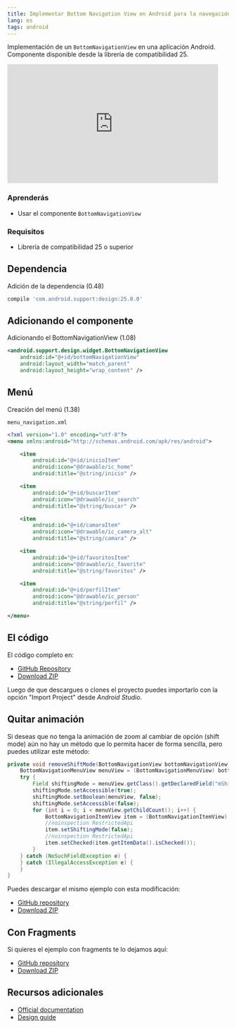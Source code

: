 ```yaml
---
title: Implementar Bottom Navigation View en Android para la navegación
lang: es
tags: android
---
```

Implementación de un `BottomNavigationView` en una aplicación Android. Componente disponible desde la librería de compatibilidad 25.

<iframe width="480" height="270" src="https://www.youtube.com/embed/aTPwcWQIckw" frameborder="0" allow="accelerometer; autoplay; encrypted-media; gyroscope; picture-in-picture" allowfullscreen></iframe>

### Aprenderás
* Usar el componente `BottomNavigationView`

### Requisitos
* Librería de compatibilidad 25 o superior

## Dependencia
Adición de la dependencia (0.48)

```groovy
compile 'com.android.support:design:25.0.0'
```

## Adicionando el componente
Adicionando el BottomNavigationView (1.08)

```xml
<android.support.design.widget.BottomNavigationView  
    android:id="@+id/bottomNavigationView"
    android:layout_width="match_parent"
    android:layout_height="wrap_content" />
```

## Menú
Creación del menú (1.38)

`menu_navigation.xml`

```xml
<?xml version="1.0" encoding="utf-8"?>  
<menu xmlns:android="http://schemas.android.com/apk/res/android">

    <item
        android:id="@+id/inicioItem"
        android:icon="@drawable/ic_home"
        android:title="@string/inicio" />

    <item
        android:id="@+id/buscarItem"
        android:icon="@drawable/ic_search"
        android:title="@string/buscar" />

    <item
        android:id="@+id/camaraItem"
        android:icon="@drawable/ic_camera_alt"
        android:title="@string/camara" />

    <item
        android:id="@+id/favoritosItem"
        android:icon="@drawable/ic_favorite"
        android:title="@string/favoritos" />

    <item
        android:id="@+id/perfilItem"
        android:icon="@drawable/ic_person"
        android:title="@string/perfil" />

</menu>
```

## El código

El código completo en:

* [GitHub Repository](https://github.com/alvareztech/BottomNavigationViewSample)
* [Download ZIP](https://github.com/alvareztech/BottomNavigationViewSample/archive/master.zip)

Luego de que descargues o clones el proyecto puedes importarlo con la opción "Import Project" desde *Android Studio*.

## Quitar animación

Si deseas que no tenga la animación de zoom al cambiar de opción (shift mode) aún no hay un método que lo permita hacer de forma sencilla, pero puedes utilizar este método:

```java
private void removeShiftMode(BottomNavigationView bottomNavigationView) {
    BottomNavigationMenuView menuView = (BottomNavigationMenuView) bottomNavigationView.getChildAt(0);
    try {
        Field shiftingMode = menuView.getClass().getDeclaredField("mShiftingMode");
        shiftingMode.setAccessible(true);
        shiftingMode.setBoolean(menuView, false);
        shiftingMode.setAccessible(false);
        for (int i = 0; i < menuView.getChildCount(); i++) {
            BottomNavigationItemView item = (BottomNavigationItemView) menuView.getChildAt(i);
            //noinspection RestrictedApi
            item.setShiftingMode(false);
            //noinspection RestrictedApi
            item.setChecked(item.getItemData().isChecked());
        }
    } catch (NoSuchFieldException e) {
    } catch (IllegalAccessException e) {
    }
}
```

Puedes descargar el mismo ejemplo con esta modificación:

* [GitHub repository](https://github.com/alvareztech/BottomNavigationViewSample/tree/remove-shift)
* [Download ZIP](https://github.com/alvareztech/BottomNavigationViewSample/archive/remove-shift.zip)

## Con Fragments

Si quieres el ejemplo con fragments te lo dejamos aquí:

* [GitHub repository](https://github.com/alvareztech/BottomNavigationViewSample/tree/fragments)
* [Download ZIP](https://github.com/alvareztech/BottomNavigationViewSample/archive/fragments.zip)

## Recursos adicionales

* [Official documentation](https://developer.android.com/reference/android/support/design/widget/BottomNavigationView.html)
* [Design guide](https://material.io/design/components/bottom-navigation.html)
